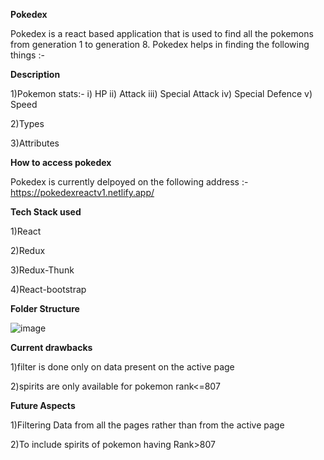 **Pokedex**

Pokedex is a react based application that is used to find all the pokemons from generation 1 to generation 8.
Pokedex helps in finding the following things :-


**Description**

1)Pokemon stats:-
  i) HP
  ii) Attack
  iii) Special Attack
  iv) Special Defence
  v)  Speed
 
2)Types

3)Attributes


**How to access pokedex**

Pokedex is currently delpoyed on the following address :- https://pokedexreactv1.netlify.app/

**Tech Stack used**

1)React

2)Redux

3)Redux-Thunk

4)React-bootstrap

**Folder Structure**

![image](https://user-images.githubusercontent.com/51511908/120930511-25f03900-c70b-11eb-9992-1d6659e47c4d.png)


**Current drawbacks**

1)filter is done only on data present on the active page

2)spirits are only available for pokemon rank<=807

**Future Aspects**

1)Filtering Data from all the pages rather than  from the active page

2)To include spirits of pokemon having Rank>807
